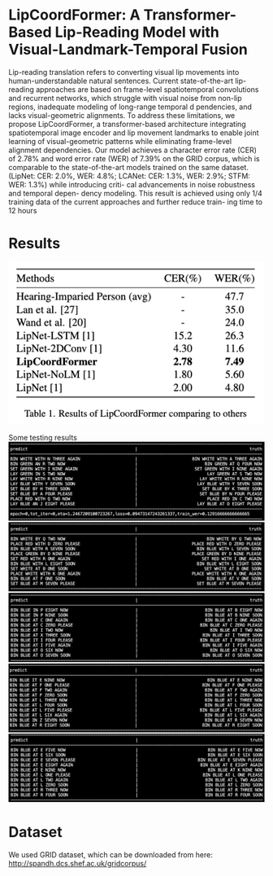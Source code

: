 # LipCoordFormer: A Transformer-Based Lip-Reading Model with Visual-Landmark-Temporal Fusion
Lip-reading translation refers to converting visual lip movements into human-understandable natural sentences. Current state-of-the-art lip-reading approaches are based on frame-level spatiotemporal convolutions and recurrent networks, which struggle with visual noise from non-lip regions, inadequate modeling of long-range temporal d pendencies, and lacks visual-geometric alignments. To address these limitations, we propose LipCoordFormer, a transformer-based architecture integrating spatiotemporal image encoder and lip movement landmarks to enable joint learning of visual-geometric patterns while eliminating frame-level alignment dependencies. Our model achieves a character error rate (CER) of 2.78% and word error rate (WER) of 7.39% on the GRID corpus, which is comparable    to the state-of-the-art models trained on the same dataset. (LipNet: CER: 2.0%, WER: 4.8%; LCANet: CER: 1.3%, WER: 2.9%; STFM: WER: 1.3%) while introducing criti- cal advancements in noise robustness and temporal depen- dency modeling. This result is achieved using only 1/4 training data of the current approaches and further reduce train- ing time to 12 hours

# Results
![alt text](./assets/result_table.png)

Some testing results
![alt text](image.png)
![alt text](image-1.png)
![alt text](image-2.png)
![alt text](image-3.png)
![alt text](image-4.png)

# Dataset
We used GRID dataset, which can be downloaded from here: http://spandh.dcs.shef.ac.uk/gridcorpus/

